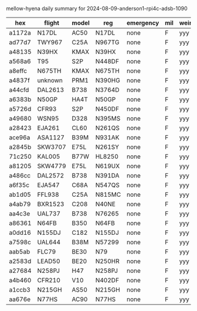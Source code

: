 mellow-hyena daily summary for 2024-08-09-anderson1-rpi4c-adsb-1090

|hex|flight|model|reg|emergency|mil|weirdo|
|--|--|--|--|--|--|--|
|a1172a|N17DL|AC50|N17DL|none|F|yyy|
|ad77d7|TWY967|C25A|N967TG|none|F|yyy|
|a48135|N39HX|KMAX|N39HX|none|F|yyy|
|a568a6|T95|S2P|N448DF|none|F|yyy|
|a8effc|N675TH|KMAX|N675TH|none|F|yyy|
|a4837f|unknown|PRM1|N390HG|none|F|yyy|
|a44cfd|DAL2613|B738|N3764D|none|F|yyy|
|a6383b|N50GP|HA4T|N50GP|none|F|yyy|
|a5726d|CFR93|S2P|N450DF|none|F|yyy|
|a49680|WSN95|D328|N395MS|none|F|yyy|
|a28423|EJA261|CL60|N261QS|none|F|yyy|
|ace96a|ASA1127|B39M|N931AK|none|F|yyy|
|a2845b|SKW3707|E75L|N261SY|none|F|yyy|
|71c250|KAL005|B77W|HL8250|none|F|yyy|
|a81205|SKW4779|E75L|N619UX|none|F|yyy|
|a486cc|DAL2572|B738|N391DA|none|F|yyy|
|a6f35c|EJA547|C68A|N547QS|none|F|yyy|
|ab1d05|FFL938|C25A|N815MC|none|F|yyy|
|a4ab79|BXR1523|C208|N40NE|none|F|yyy|
|aa4c3e|UAL737|B738|N76265|none|F|yyy|
|a86361|N64FB|B350|N64FB|none|F|yyy|
|a0dd16|N155DJ|C182|N155DJ|none|F|yyy|
|a7598c|UAL644|B38M|N57299|none|F|yyy|
|aab5ab|FLC79|BE30|N79|none|F|yyy|
|a2583d|LEAD50|BE20|N250HR|none|F|yyy|
|a27684|N258PJ|H47|N258PJ|none|F|yyy|
|a4b460|CFR210|V10|N402DF|none|F|yyy|
|a1ccb3|N215GH|AS50|N215GH|none|F|yyy|
|aa676e|N77HS|AC90|N77HS|none|F|yyy|
